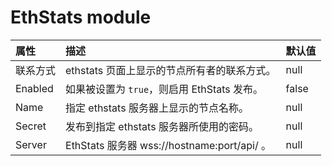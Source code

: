 # EthStats module

| 属性 | 描述 | 默认值 |
| :--- | :--- | :--- |
| 联系方式 | ethstats 页面上显示的节点所有者的联系方式。 | null |
| Enabled | 如果被设置为 `true`，则启用 EthStats 发布。 | false |
| Name | 指定 ethstats 服务器上显示的节点名称。 | null |
| Secret | 发布到指定 ethstats 服务器所使用的密码。 | null |
| Server | EthStats 服务器 wss://hostname:port/api/ 。 | null |

